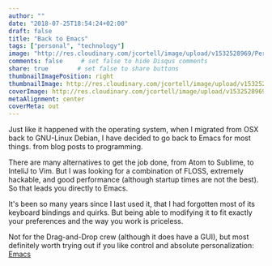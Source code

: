 ```yaml
---
author: ""
date: "2018-07-25T18:54:24+02:00"
draft: false
title: "Back to Emacs"
tags: ["personal", "technology"]
image: "http://res.cloudinary.com/jcortell/image/upload/v1532528969/Personal/emacs.png"
comments: false     # set false to hide Disqus comments
share: true        # set false to share buttons
thumbnailImagePosition: right
thumbnailImage: http://res.cloudinary.com/jcortell/image/upload/v1532528969/Personal/emacs.png
coverImage: http://res.cloudinary.com/jcortell/image/upload/v1532528969/Personal/emacs.png
metaAlignment: center
coverMeta: out
---
```


Just like it happened with the operating system, when I migrated from OSX back to GNU-Linux Debian, I have decided to go back to Emacs for most things. from blog posts to programming.

<!--more-->

There are many alternatives to get the job done, from Atom to Sublime, to InteliJ to Vim. But I was looking for a combination of FLOSS, extremely hackable, and  good performance (although startup times are not the best). So that leads you directly to Emacs.

It's been so many years since I last used it, that I had forgotten most of its keyboard bindings and quirks. But being able to modifying it to fit exactly your preferences and the way you work is priceless.

Not for the Drag-and-Drop crew (although it does have a GUI), but most definitely worth trying out if you like control and absolute personalization: [Emacs](https://www.gnu.org/software/emacs/)
